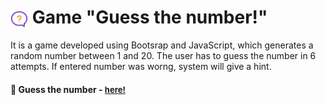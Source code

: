 # <span><img src="./pictures/help.png" alt=game style="height: 1em; vertical-align: middle;"></span> Game "Guess the number!"

It is a game developed using Bootsrap and JavaScript, which generates a random number between 1 and 20. The user has to guess the number in 6 attempts. If entered number was worng, system will give a hint.

<h4>🔹 Guess the number - <a href="https://simonakom.github.io/guessing-number-game/index.html" style="font-size:small;">here!</a><h4>

